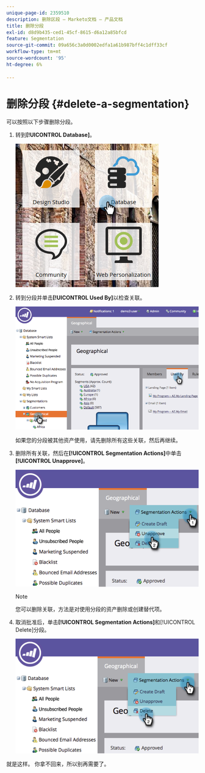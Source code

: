 ```yaml
---
unique-page-id: 2359510
description: 删除区段 — Marketo文档 — 产品文档
title: 删除分段
exl-id: d8d9b435-ced1-45cf-8615-d6a12a85bfcd
feature: Segmentation
source-git-commit: 09a656c3a0d0002edfa1a61b987bff4c1dff33cf
workflow-type: tm+mt
source-wordcount: '95'
ht-degree: 6%

---
```


# 删除分段 {#delete-a-segmentation}

可以按照以下步骤删除分段。

1. 转到&#x200B;**[!UICONTROL Database]**。

   ![](assets/image2017-3-28-14-3a55-3a26.png)

1. 转到分段并单击&#x200B;**[!UICONTROL Used By]**&#x200B;以检查关联。

   ![](assets/image2017-3-28-15-3a51-3a8.png)

   如果您的分段被其他资产使用，请先删除所有这些关联，然后再继续。

1. 删除所有关联，然后在&#x200B;**[!UICONTROL Segmentation Actions]**&#x200B;中单击&#x200B;**[!UICONTROL Unapprove]**。

   ![](assets/image2017-3-28-15-3a51-3a30.png)

   >[!NOTE]
   >
   >您可以删除关联，方法是对使用分段的资产删除或创建替代项。

1. 取消批准后，单击&#x200B;**[!UICONTROL Segmentation Actions]**&#x200B;和[!UICONTROL Delete]分段。

   ![](assets/image2017-3-28-15-3a51-3a46.png)

就是这样。 你拿不回来，所以别再需要了。
